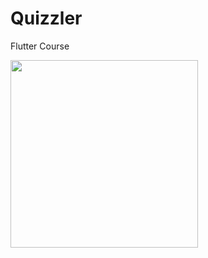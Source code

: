 # Quizzler

Flutter Course


<img src="https://user-images.githubusercontent.com/50651962/117576014-6f903880-b0f9-11eb-8f3a-88994864541f.png" width="300">
